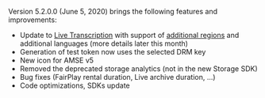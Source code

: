 Version 5.2.0.0 (June 5, 2020) brings the following features and improvements:

* Update to [Live Transcription](https://docs.microsoft.com/en-us/azure/media-services/latest/live-transcription) with support of [additional regions](https://docs.microsoft.com/en-us/azure/media-services/latest/azure-clouds-regions#feature-availability-in-preview) and additional languages (more details later this month)
* Generation of test token now uses the selected DRM key
* New icon for AMSE v5
* Removed the deprecated storage analytics (not in the new Storage SDK)
* Bug fixes (FairPlay rental duration, Live archive duration, ...)
* Code optimizations, SDKs update